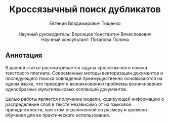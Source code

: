 <div align="center">
  <H1>
    Кроссязычный поиск дубликатов
  </H1>
  Евгений Владимирович Тищенко
</div><br>
<div align="center">
  Научный руководитель: Воронцов Константин Вячеславович <br>
  Научный консультант: Потапова Полина 
</div>

## Аннотация
В данной статье рассматривается задача кроссязычного поиска текстового плагиата. Современные методы векторизации документов и последующего поиска совпадений преимущественно основываются на одном языке, что приводит к возникновению проблемы возникновения однообразных мультиязыковых коллекций документов.

Целью работы является получение модели, кодирующей информацию о распределение слов в тексте независимо от их языковой принадлежности, при этом ограниченной по размеру и времени обучения для ее практического использования.
